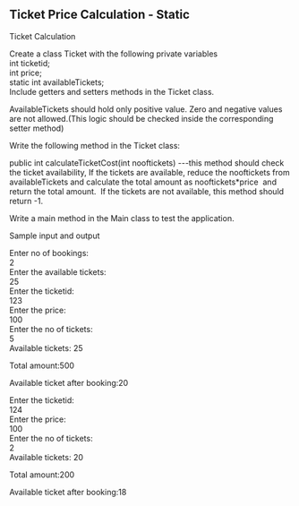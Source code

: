 ## Ticket Price Calculation - Static

Ticket Calculation

Create a class Ticket with the following private variables\
int ticketid;\
int price;\
static int availableTickets;\
Include getters and setters methods in the Ticket class.

AvailableTickets should hold only positive value. Zero and negative values are not allowed.(This logic should be checked inside the corresponding setter method)

Write the following method in the Ticket class:

public int calculateTicketCost(int nooftickets) ---this method should check the ticket availability, If the tickets are available, reduce the nooftickets from availableTickets and calculate the total amount as nooftickets\*price  and return the total amount.  If the tickets are not available, this method should return -1.

Write a main method in the Main class to test the application.

Sample input and output

Enter no of bookings:\
2\
Enter the available tickets:\
25\
Enter the ticketid:\
123\
Enter the price:\
100\
Enter the no of tickets:\
5\
Available tickets: 25

Total amount:500

Available ticket after booking:20

Enter the ticketid:\
124\
Enter the price:\
100\
Enter the no of tickets:\
2\
Available tickets: 20

Total amount:200

Available ticket after booking:18
